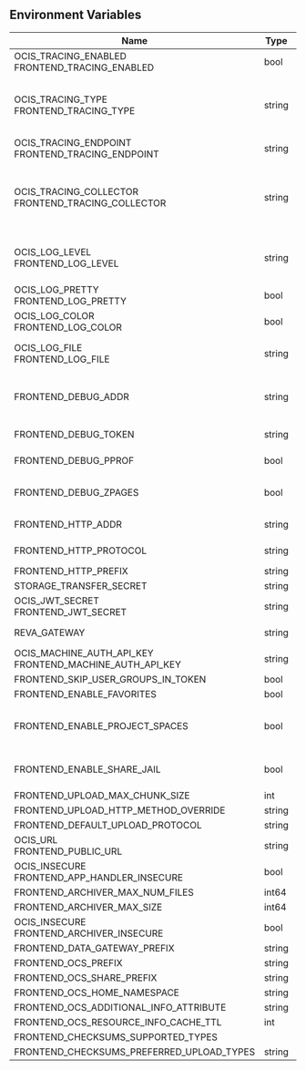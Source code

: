 ## Environment Variables

| Name | Type | Default Value | Description |
|------|------|---------------|-------------|
| OCIS_TRACING_ENABLED<br/>FRONTEND_TRACING_ENABLED | bool | false | Activates tracing.|
| OCIS_TRACING_TYPE<br/>FRONTEND_TRACING_TYPE | string |  | The type of tracing. Defaults to "", which is the same as "jaeger". Allowed tracing types are "jaeger" and "" as of now.|
| OCIS_TRACING_ENDPOINT<br/>FRONTEND_TRACING_ENDPOINT | string |  | The endpoint of the tracing agent.|
| OCIS_TRACING_COLLECTOR<br/>FRONTEND_TRACING_COLLECTOR | string |  | The HTTP endpoint for sending spans directly to a collector, i.e. http://jaeger-collector:14268/api/traces. Only used if the tracing endpoint is unset.|
| OCIS_LOG_LEVEL<br/>FRONTEND_LOG_LEVEL | string |  | The log level. Valid values are: "panic", "fatal", "error", "warn", "info", "debug", "trace".|
| OCIS_LOG_PRETTY<br/>FRONTEND_LOG_PRETTY | bool | false | Activates pretty log output.|
| OCIS_LOG_COLOR<br/>FRONTEND_LOG_COLOR | bool | false | Activates colorized log output.|
| OCIS_LOG_FILE<br/>FRONTEND_LOG_FILE | string |  | The path to the log file. Activates logging to this file if set.|
| FRONTEND_DEBUG_ADDR | string | 127.0.0.1:9141 | Bind address of the debug server, where metrics, health, config and debug endpoints will be exposed.|
| FRONTEND_DEBUG_TOKEN | string |  | Token to secure the metrics endpoint|
| FRONTEND_DEBUG_PPROF | bool | false | Enables pprof, which can be used for profiling|
| FRONTEND_DEBUG_ZPAGES | bool | false | Enables zpages, which can be used for collecting and viewing in-memory traces.|
| FRONTEND_HTTP_ADDR | string | 127.0.0.1:9140 | The address of the http service.|
| FRONTEND_HTTP_PROTOCOL | string | tcp | The transport protocol of the http service.|
| FRONTEND_HTTP_PREFIX | string |  | |
| STORAGE_TRANSFER_SECRET | string |  | |
| OCIS_JWT_SECRET<br/>FRONTEND_JWT_SECRET | string |  | The secret to mint and validate jwt tokens.|
| REVA_GATEWAY | string | 127.0.0.1:9142 | The CS3 gateway endpoint.|
| OCIS_MACHINE_AUTH_API_KEY<br/>FRONTEND_MACHINE_AUTH_API_KEY | string |  | |
| FRONTEND_SKIP_USER_GROUPS_IN_TOKEN | bool | false | |
| FRONTEND_ENABLE_FAVORITES | bool | false | |
| FRONTEND_ENABLE_PROJECT_SPACES | bool | true | Indicates to clients that project spaces are supposed to be made available.|
| FRONTEND_ENABLE_SHARE_JAIL | bool | true | Indicates to clients that the share jail is supposed to be used.|
| FRONTEND_UPLOAD_MAX_CHUNK_SIZE | int | 100000000 | |
| FRONTEND_UPLOAD_HTTP_METHOD_OVERRIDE | string |  | |
| FRONTEND_DEFAULT_UPLOAD_PROTOCOL | string | tus | |
| OCIS_URL<br/>FRONTEND_PUBLIC_URL | string | https://localhost:9200 | |
| OCIS_INSECURE<br/>FRONTEND_APP_HANDLER_INSECURE | bool | false | |
| FRONTEND_ARCHIVER_MAX_NUM_FILES | int64 | 10000 | |
| FRONTEND_ARCHIVER_MAX_SIZE | int64 | 1073741824 | |
| OCIS_INSECURE<br/>FRONTEND_ARCHIVER_INSECURE | bool | false | |
| FRONTEND_DATA_GATEWAY_PREFIX | string | data | |
| FRONTEND_OCS_PREFIX | string | ocs | |
| FRONTEND_OCS_SHARE_PREFIX | string | /Shares | |
| FRONTEND_OCS_HOME_NAMESPACE | string | /users/{{.Id.OpaqueId}} | |
| FRONTEND_OCS_ADDITIONAL_INFO_ATTRIBUTE | string | {{.Mail}} | |
| FRONTEND_OCS_RESOURCE_INFO_CACHE_TTL | int | 0 | |
| FRONTEND_CHECKSUMS_SUPPORTED_TYPES |  | [sha1 md5 adler32] | |
| FRONTEND_CHECKSUMS_PREFERRED_UPLOAD_TYPES | string |  | |